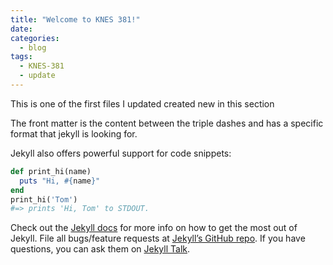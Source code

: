 ```yaml
---
title: "Welcome to KNES 381!"
date:  
categories:
  - blog
tags:
  - KNES-381
  - update
---
```


This is one of the first files I updated created new in this section

The front matter is the content between the triple dashes and has a specific format that jekyll is looking for.

Jekyll also offers powerful support for code snippets:

```ruby
def print_hi(name)
  puts "Hi, #{name}"
end
print_hi('Tom')
#=> prints 'Hi, Tom' to STDOUT.
```

Check out the [Jekyll docs][jekyll-docs] for more info on how to get the most out of Jekyll. File all bugs/feature requests at [Jekyll’s GitHub repo][jekyll-gh]. If you have questions, you can ask them on [Jekyll Talk][jekyll-talk].

[jekyll-docs]: https://jekyllrb.com/docs/home
[jekyll-gh]:   https://github.com/jekyll/jekyll
[jekyll-talk]: https://talk.jekyllrb.com/